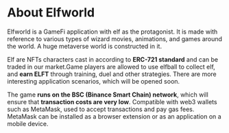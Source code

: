 # About Elfworld

Elfworld is a GameFi application with elf as the protagonist. It is made with reference to various types of wizard movies, animations, and games around the world. A huge metaverse world is constructed in it.

Elf are NFTs characters cast in according to **ERC-721 standard** and can be traded in our market.Game players are allowed to use elfball to collect elf, and **earn ELFT** through training, duel and other strategies. There are more interesting application scenarios, which will be opened soon.

The game **runs on the BSC (Binance Smart Chain) network**, which will ensure that **transaction costs are very low**. Compatible with web3 wallets such as MetaMask, used to accept transactions and pay gas fees. MetaMask can be installed as a browser extension or as an application on a mobile device.
